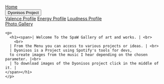 <!DOCTYPE html>
<html lang="">

<head>
  <meta charset="utf-8">
  <meta name="viewport" content="width=device-width, initial-scale=1.0">
  <title>SpaW Gallery</title>
  <link rel="stylesheet" href="./p5/style.css">
</head>

<body>
  <main>
    <div class="topnav">
      <a class="active" href="#home">Home</a>
      <div class="dropdown">
        <button class="dropbtn">Dyonisos Project
          <i class="fa fa-caret-down"></i>
        </button>
        <div class="dropdown-content">
          <a href="./p5/Valence.html" >Valence Profile</a>
          <a href="./p5/Energy.html" >Energy Profile</a>
          <a href="./p5/Loudness.html" >Loudness Profile</a>
        </div>
      </div>
      <a href="./p5/Photo_gallery.html">Photo Gallery</a>  
    </div>
    
    <p>
      <h1><span>| Welcome To the SpaW Gallery of art and works. | <br>
        <br>
      | From the Menu you can access to various projects or ideas. | <br>
      | Dyonisos is a Project using Spotify's tools for devs, 
      to create images from the music I hear depending on the chosen parameter. |<br>
      | To download images of the Dyonisos project click in the middle of it. |
    </span></h1>
    </p>
  </main>
</body>

</html>
